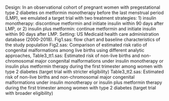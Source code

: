 Design: In an observational cohort of pregnant women with pregestational type 2 diabetes on metformin monotherapy before the last menstrual period (LMP), we emulated a target trial with two treatment strategies: 1) insulin monotherapy: discontinue metformin and initiate insulin within 90 days after LMP, or 2) insulin plus metformin: continue metformin and initiate insulin within 90 days after LMP. 
Setting: US Medicaid health care administration database (2000-2018).
Fig1.sas: flow chart and baseline characteristics of the study population
Fig2.sas: Comparison of estimated risk ratio of congenital malformations among live births using different analytic approaches,
Table3_tt1.sas: Estimated risk of non-live births and non-chromosomal major congenital malformations under insulin monotherapy or insulin plus metformin therapy during the first trimester among women with type 2 diabetes (target trial with stricter eligibility)
Table3_tt2.sas: Estimated risk of non-live births and non-chromosomal major congenital malformations under insulin monotherapy or insulin plus metformin therapy during the first trimester among women with type 2 diabetes (target trial with broader eligibility)

